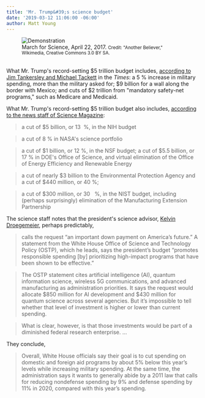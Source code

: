 ```yaml
---
title: 'Mr. Trump&#39;s science budget'
date: '2019-03-12 11:06:00 -06:00'
author: Matt Young
---
```

<figure>
<img src="{{ site.baseurl }}/uploads/2019/Science_Sign.jpg" alt="Demonstration"/>
<figcaption>March for Science, April 22, 2017. <small>Credit: "Another Believer," Wikimedia, Creative Commons 3.0 BY SA.</small>
</figcaption>
</figure>

<br/>What Mr. Trump's record-setting $5 trillion budget includes, <a href ="https://www.nytimes.com/2019/03/11/us/politics/trump-budget.html">according to Jim Tankersley and Michael Tackett</a> in the <i>Times</i>: a 5&nbsp;% increase in military spending, more than the military asked for; $9 billion for a wall along the border with Mexico; and cuts of $2 trillion from "mandatory safety-net programs," such as Medicare and Medicaid.

What Mr. Trump's record-setting $5 trillion budget also includes, <a href="https://www.sciencemag.org/news/2019/03/trump-once-again-requests-deep-cuts-us-science-spending">according to the news staff of Science Magazine</a>: 

<!--more-->

> a cut of $5 billion, or 13&nbsp; %, in the NIH budget

> a cut of 8&nbsp;% in NASA's science portfolio

> a cut of $1 billion, or 12&nbsp;%, in the NSF budget; a cut of $5.5 billion, or 17&nbsp;% in DOE's Office of Science, and virtual elimination of the Office of Energy Efficiency and Renewable Energy

 > a cut of nearly $3 billion to the Environmental Protection Agency and a cut of $440 million, or 40&nbsp;%;

> a cut of $300 million, or 30 &nbsp; %, in the NIST budget, including (perhaps surprisingly) elimination of the Manufacturing Extension Partnership

The science staff notes that the president's science advisor, <a href="https://pandasthumb.org/archives/2019/01/kelvin-droegemeir.html">Kelvin Droegemeier</a>, perhaps predictably, 

> calls the request “an important down payment on America’s future.” A statement from the White House Office of Science and Technology Policy (OSTP), which he leads, says the president’s budget “promotes responsible spending [by] prioritizing high-impact programs that have been shown to be effective.”

> The OSTP statement cites artificial intelligence (AI), quantum information science, wireless 5G communications, and advanced manufacturing as administration priorities. It says the request would allocate $850 million for AI development and $430 million for quantum science across several agencies. But it’s impossible to tell whether that level of investment is higher or lower than current spending. 

> What is clear, however, is that those investments would be part of a diminished federal research enterprise. ...

They conclude,

> Overall, White House officials say their goal is to cut spending on domestic and foreign aid programs by about 5% below this year’s levels while increasing military spending. At the same time, the administration says it wants to generally abide by a 2011 law that calls for reducing nondefense spending by 9% and defense spending by 11% in 2020, compared with this year’s spending.
